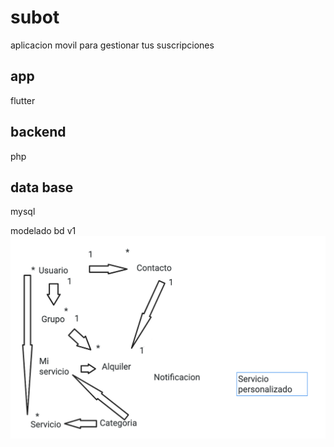 # subot

aplicacion movil para gestionar tus suscripciones

app
-------
flutter


backend
-------
php

data base
-------
mysql

modelado bd v1
![](https://github.com/PerfeccionDigital/subot/blob/main/draft.png)
